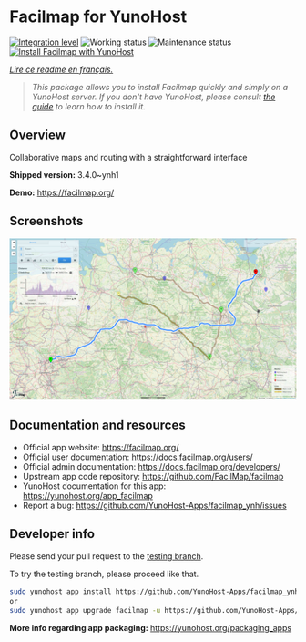 <!--
N.B.: This README was automatically generated by https://github.com/YunoHost/apps/tree/master/tools/README-generator
It shall NOT be edited by hand.
-->

# Facilmap for YunoHost

[![Integration level](https://dash.yunohost.org/integration/facilmap.svg)](https://dash.yunohost.org/appci/app/facilmap) ![Working status](https://ci-apps.yunohost.org/ci/badges/facilmap.status.svg) ![Maintenance status](https://ci-apps.yunohost.org/ci/badges/facilmap.maintain.svg)  
[![Install Facilmap with YunoHost](https://install-app.yunohost.org/install-with-yunohost.svg)](https://install-app.yunohost.org/?app=facilmap)

*[Lire ce readme en français.](./README_fr.md)*

> *This package allows you to install Facilmap quickly and simply on a YunoHost server.
If you don't have YunoHost, please consult [the guide](https://yunohost.org/#/install) to learn how to install it.*

## Overview

Collaborative maps and routing with a straightforward interface

**Shipped version:** 3.4.0~ynh1

**Demo:** https://facilmap.org/

## Screenshots

![Screenshot of Facilmap](./doc/screenshots/screenshot.png)

## Documentation and resources

* Official app website: <https://facilmap.org/>
* Official user documentation: <https://docs.facilmap.org/users/>
* Official admin documentation: <https://docs.facilmap.org/developers/>
* Upstream app code repository: <https://github.com/FacilMap/facilmap>
* YunoHost documentation for this app: <https://yunohost.org/app_facilmap>
* Report a bug: <https://github.com/YunoHost-Apps/facilmap_ynh/issues>

## Developer info

Please send your pull request to the [testing branch](https://github.com/YunoHost-Apps/facilmap_ynh/tree/testing).

To try the testing branch, please proceed like that.

``` bash
sudo yunohost app install https://github.com/YunoHost-Apps/facilmap_ynh/tree/testing --debug
or
sudo yunohost app upgrade facilmap -u https://github.com/YunoHost-Apps/facilmap_ynh/tree/testing --debug
```

**More info regarding app packaging:** <https://yunohost.org/packaging_apps>
